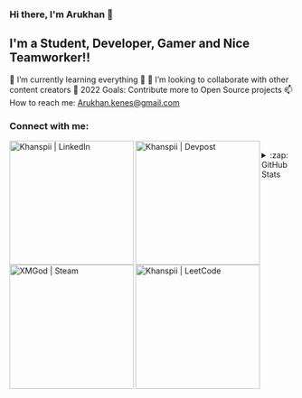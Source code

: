 ### Hi there, I'm Arukhan 👋

## I'm a Student, Developer, Gamer and Nice Teamworker!!
🌱 I’m currently learning everything 🤣
👯 I’m looking to collaborate with other content creators
🥅 2022 Goals: Contribute more to Open Source projects
📫 How to reach me: Arukhan.kenes@gmail.com

### Connect with me:

[<img align = "left" alt ="Khanspii | LinkedIn" width ="220px" src = "https://www.linkedin.com/in/khanspii/?locale=en_US" />][Linkedin]
[<img align = "left" alt ="Khanspii | Devpost" width ="220px" src = "https://devpost.com/arukhan-kenes?ref_content=user-portfolio&ref_feature=portfolio&ref_medium=global-nav" />][Devpost]
[<img align = "left" alt ="XMGod | Steam" width ="220px" src = "https://steamcommunity.com/profiles/76561198101621795/" />][Steam]
[<img align = "left" alt ="Khanspii | LeetCode" width ="220px" src = "https://leetcode.com/Khanspii/" />][LeetCode]

<br />

<details>
  <summary>:zap: GitHub Stats</summary>

  <img align="left" alt="Khanspii's GitHub Stats" src="https://github-readme-stats.codestackr.vercel.app/api?username=codeSTACKr&show_icons=true&hide_border=true" />

</details>


[Linkedin]: https://www.linkedin.com/in/khanspii/?locale=en_US
[Devpost]: https://www.youtube.com/playlist?list=PLkwxH9e_vrAJ0WbEsFA9W3I1W-g_BTsbt
[Steam]: https://steamcommunity.com/profiles/76561198101621795/
[LeetCode]: https://leetcode.com/Khanspii/

